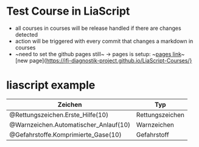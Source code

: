 <!--
author: Volker Göhler
email: volker.goehler@informatik.tu-freiberg.de
version: 0.0.10
edit: true
date: 2025-05-20
logo: https://raw.githubusercontent.com/Ifi-DiAgnostiK-Project/LiaScript-Courses/refs/heads/main/img/Logo_234px.png
comment: Test Course for the action release system
import: https://raw.githubusercontent.com/Ifi-DiAgnostiK-Project/Piktogramme/refs/heads/main/makros.md

title : Test Course for Action Release System

tags:
- Experimente

-->
# Test Course in LiaScript

- all courses in courses will be release handled if there are changes detected
- action will be triggered with every commit that changes a markdown in courses
- ~need to set the github pages still~ -> pages is setup: ~[pages link](https://vgoehler.github.io/DiAgnostiK_LiaScript/)~ [new page]{https://ifi-diagnostik-project.github.io/LiaScript-Courses/}

# liascript example

| Zeichen | Typ|
|--- | ---|
|@Rettungszeichen.Erste_Hilfe(10) | Rettungszeichen|
|@Warnzeichen.Automatischer_Anlauf(10) | Warnzeichen|
|@Gefahrstoffe.Komprimierte_Gase(10) | Gefahrstoff|
